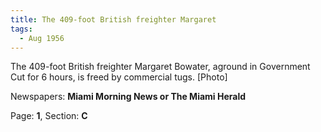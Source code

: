 ```yaml
---  
title: The 409-foot British freighter Margaret  
tags:  
  - Aug 1956  
---  
```

  
The 409-foot British freighter Margaret Bowater, aground in Government Cut for 6 hours, is freed by commercial tugs. [Photo]  
  
Newspapers: **Miami Morning News or The Miami Herald**  
  
Page: **1**, Section: **C** 
